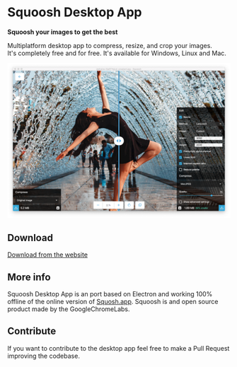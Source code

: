 # Squoosh Desktop App
**Squoosh your images to get the best**

Multiplatform desktop app to compress, resize, and crop your images. <br/> It's completely free and for free.
It's available for Windows, Linux and Mac.

![Screenshot](screenshots/screenshot1.png)

## Download
[Download from the website]()

## More info

Squoosh Desktop App is an port based on Electron and working 100% offline of the online version of [Squosh.app](https://squoosh.app). Squoosh is and open source product made by the GoogleChromeLabs.

## Contribute
If you want to contribute to the desktop app feel free to make a Pull Request improving the codebase.
